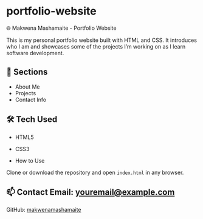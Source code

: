 # portfolio-website
 🌐 Makwena Mashamaite - Portfolio Website

This is my personal portfolio website built with HTML and CSS. It introduces who I am and showcases some of the projects I’m working on as I learn software development.

## 🚀 Sections

- About Me
- Projects
- Contact Info

## 🛠 Tech Used

- HTML5
- CSS3

- How to Use

Clone or download the repository and open `index.html` in any browser.

## 📫 Contact Email: youremail@example.com  
GitHub: [makwenamashamaite](https://github.com/makwenamashamaite)


